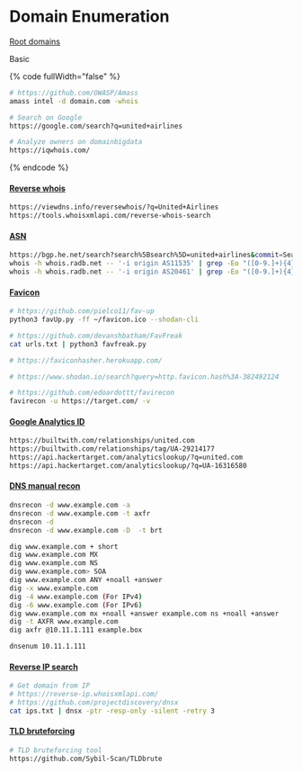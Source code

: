 # Domain Enumeration



[Root domains](./#root-domains)

Basic

{% code fullWidth="false" %}
```bash
# https://github.com/OWASP/Amass 
amass intel -d domain.com -whois 

# Search on Google
https://google.com/search?q=united+airlines 

# Analyze owners on domainbigdata
https://iqwhois.com/
```
{% endcode %}

#### [Reverse whois](./#reverse-whois)

```bash
https://viewdns.info/reversewhois/?q=United+Airlines
https://tools.whoisxmlapi.com/reverse-whois-search
```

#### [ASN](./#asn)

```bash
https://bgp.he.net/search?search%5Bsearch%5D=united+airlines&commit=Search 
whois -h whois.radb.net -- '-i origin AS11535' | grep -Eo "([0-9.]+){4}/[0-9]+" | uniq 
whois -h whois.radb.net -- '-i origin AS20461' | grep -Eo "([0-9.]+){4}/[0-9]+" | uniq | mapcidr -silent | dnsx -ptr -resp-only -retry 3 -silent
```

#### [Favicon](./#favicon)

```bash
# https://github.com/pielco11/fav-up
python3 favUp.py -ff ~/favicon.ico --shodan-cli 

# https://github.com/devanshbatham/FavFreak
cat urls.txt | python3 favfreak.py 

# https://faviconhasher.herokuapp.com/

# https://www.shodan.io/search?query=http.favicon.hash%3A-382492124

# https://github.com/edoardottt/favirecon
favirecon -u https://target.com/ -v
```

#### [Google Analytics ID](./#google-analytics-id)

```bash
https://builtwith.com/relationships/united.com
https://builtwith.com/relationships/tag/UA-29214177
https://api.hackertarget.com/analyticslookup/?q=united.com
https://api.hackertarget.com/analyticslookup/?q=UA-16316580
```

#### [DNS manual recon](./#dns-manual-recon)

```bash
dnsrecon -d www.example.com -a 
dnsrecon -d www.example.com -t axfr
dnsrecon -d 
dnsrecon -d www.example.com -D  -t brt

dig www.example.com + short
dig www.example.com MX
dig www.example.com NS
dig www.example.com> SOA
dig www.example.com ANY +noall +answer
dig -x www.example.com
dig -4 www.example.com (For IPv4)
dig -6 www.example.com (For IPv6)
dig www.example.com mx +noall +answer example.com ns +noall +answer
dig -t AXFR www.example.com
dig axfr @10.11.1.111 example.box

dnsenum 10.11.1.111
```

#### [Reverse IP search](./#reverse-ip-search)

```bash
# Get domain from IP
# https://reverse-ip.whoisxmlapi.com/
# https://github.com/projectdiscovery/dnsx
cat ips.txt | dnsx -ptr -resp-only -silent -retry 3
```

#### [TLD bruteforcing](./#tld-bruteforcing)

```bash
# TLD bruteforcing tool
https://github.com/Sybil-Scan/TLDbrute
```
